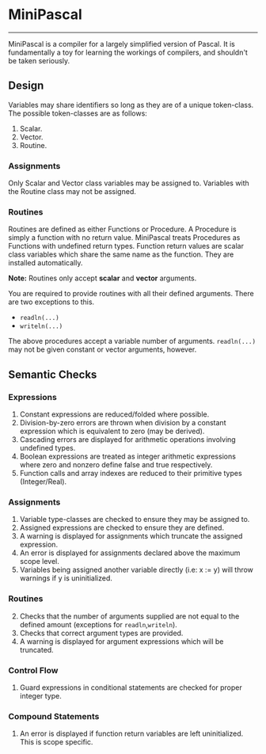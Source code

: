 # MiniPascal

***

MiniPascal is a compiler for a largely simplified version of Pascal. It is fundamentally a toy for learning the workings of compilers, and shouldn't be taken seriously. 

## Design 

Variables may share identifiers so long as they are of a unique token-class. The possible token-classes are as follows:
1. Scalar.
2. Vector.
3. Routine.

### Assignments
Only Scalar and Vector class variables may be assigned to. Variables with the Routine class may not be assigned.

### Routines 
Routines are defined as either Functions or Procedure. A Procedure is simply a function with no return value. MiniPascal
treats Procedures as Functions with undefined return types. Function return values are scalar class variables which share the same name as the function. They are installed automatically.

**Note:** Routines only accept **scalar** and **vector** arguments.

You are required to provide routines with all their defined arguments. There are two exceptions to this. 
* `readln(...)`
* `writeln(...)`

The above procedures accept a variable number of arguments. `readln(...)` may not be given constant or vector arguments, however.

## Semantic Checks

### Expressions
1. Constant expressions are reduced/folded where possible.
2. Division-by-zero errors are thrown when division by a constant expression which is equivalent to zero (may be derived).
4. Cascading errors are displayed for arithmetic operations involving undefined types.
5. Boolean expressions are treated as integer arithmetic expressions where zero and nonzero define false and true respectively.
7. Function calls and array indexes are reduced to their primitive types (Integer/Real).

### Assignments
1. Variable type-classes are checked to ensure they may be assigned to.
2. Assigned expressions are checked to ensure they are defined.
3. A warning is displayed for assignments which truncate the assigned expression.
4. An error is displayed for assignments declared above the maximum scope level. 
5. Variables being assigned another variable directly (i.e: x := y) will throw warnings if y is uninitialized.

### Routines
2. Checks that the number of arguments supplied are not equal to the defined amount (exceptions for `readln`,`writeln`).
3. Checks that correct argument types are provided.
4. A warning is displayed for argument expressions which will be truncated.

### Control Flow
1. Guard expressions in conditional statements are checked for proper integer type.


### Compound Statements
1. An error is displayed if function return variables are left uninitialized. This is scope specific.

###